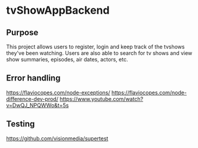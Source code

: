 # tvShowAppBackend

## Purpose

This project allows users to register, login and keep track of the tvshows they've been watching. Users are also able to search for tv shows and view show summaries, episodes, air dates, actors, etc.

## Error handling

https://flaviocopes.com/node-exceptions/
https://flaviocopes.com/node-difference-dev-prod/
https://www.youtube.com/watch?v=DwQJ_NPQWWo&t=5s

## Testing

https://github.com/visionmedia/supertest

